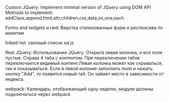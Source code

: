 Custom JQuery:
Implement minimal version of JQuery using DOM API Methods to implement: addClass,append,html,attr,children,css,data,on,one,each

Forms and widgets и rwd: Верстка стилизованных форм и респонсива по макетам

linked-list: связный список на js

Real JQuery: Использование JQuery. Открыта левая колонка, и все поля пустые. Справа 4 таба с контентом. 
              При переключении табов переключается видимый контент.Левая колонка может как скрываться, так и показываться.
              Если в левой колонке заполнить поля и нажать кнопку "Add", то появится новый таб. Он займет место в зависимости от индекса. 

webpack: Календарь, отображающий одну неделю, модули должны подключаться через webpack

